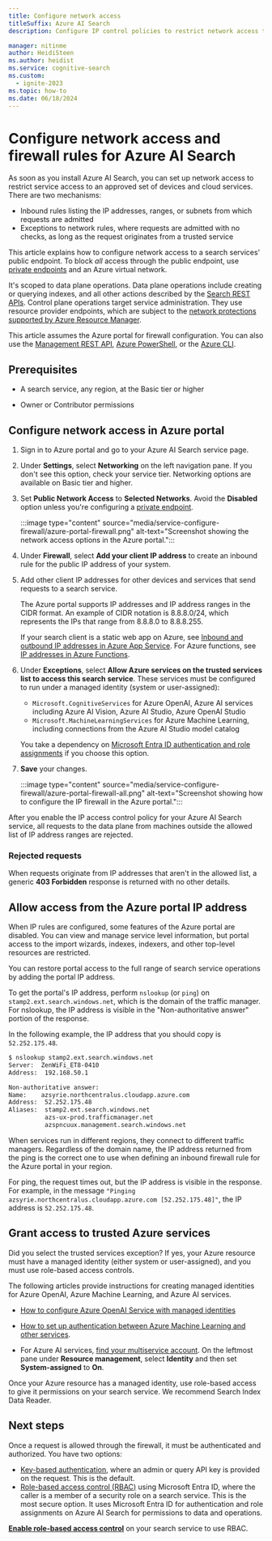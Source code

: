 ```yaml
---
title: Configure network access
titleSuffix: Azure AI Search
description: Configure IP control policies to restrict network access to your Azure AI Search service to specific IP addresses.

manager: nitinme
author: HeidiSteen
ms.author: heidist
ms.service: cognitive-search
ms.custom:
  - ignite-2023
ms.topic: how-to
ms.date: 06/18/2024
---
```


# Configure network access and firewall rules for Azure AI Search

As soon as you install Azure AI Search, you can set up network access to restrict service access to an approved set of devices and cloud services. There are two mechanisms:

+ Inbound rules listing the IP addresses, ranges, or subnets from which requests are admitted
+ Exceptions to network rules, where requests are admitted with no checks, as long as the request originates from a trusted service

This article explains how to configure network access to a search services' public endpoint. To block *all* access through the public endpoint, use [private endpoints](service-create-private-endpoint.md) and an Azure virtual network.

It's scoped to data plane operations. Data plane operations include creating or querying indexes, and all other actions described by the [Search REST APIs](/rest/api/searchservice/). Control plane operations target service administration. They use resource provider endpoints, which are subject to the [network protections supported by Azure Resource Manager](/security/benchmark/azure/baselines/azure-resource-manager-security-baseline).

This article assumes the Azure portal for firewall configuration. You can also use the [Management REST API](/rest/api/searchmanagement/), [Azure PowerShell](/powershell/module/az.search), or the [Azure CLI](/cli/azure/search).

<!-- Azure AI Search supports IP rules for inbound access through a firewall, similar to the IP rules found in an Azure virtual network security group. By applying IP rules, you can restrict service access to an approved set of devices and cloud services. An IP rule only allows the request through. Access to data and operations will still require the caller to present a valid authorization token. -->

<!--  Your firewall configuration also enables trusted Azure platform services to access the storage account.

Turning on firewall rules for your storage account blocks incoming requests for data by default, unless the requests originate from a service that operates within an Azure virtual network or from allowed public IP addresses. Requests that are blocked include those from other Azure services, from the Azure portal, and from logging and metrics services. -->

<!-- ## Limitations of firewall rules

The Import data and Import and vectorize data wizards in the Azure portal require public endpoint connections. -->

## Prerequisites

+ A search service, any region, at the Basic tier or higher

+ Owner or Contributor permissions

<a id="configure-ip-policy"></a> 

## Configure network access in Azure portal

1. Sign in to Azure portal and go to your Azure AI Search service page.

1. Under **Settings**, select **Networking** on the left navigation pane. If you don't see this option, check your service tier. Networking options are available on Basic tier and higher.

1. Set **Public Network Access** to **Selected Networks**. Avoid the **Disabled** option unless you're configuring a [private endpoint](service-create-private-endpoint.md).

   :::image type="content" source="media/service-configure-firewall/azure-portal-firewall.png" alt-text="Screenshot showing the network access options in the Azure portal.":::

1. Under **Firewall**, select **Add your client IP address** to create an inbound rule for the public IP address of your system.

1. Add other client IP addresses for other devices and services that send requests to a search service.

   The Azure portal supports IP addresses and IP address ranges in the CIDR format. An example of CIDR notation is 8.8.8.0/24, which represents the IPs that range from 8.8.8.0 to 8.8.8.255.

   If your search client is a static web app on Azure, see [Inbound and outbound IP addresses in Azure App Service](/azure/app-service/overview-inbound-outbound-ips#find-outbound-ips). For Azure functions, see [IP addresses in Azure Functions](/azure/azure-functions/ip-addresses).

1. Under **Exceptions**, select **Allow Azure services on the trusted services list to access this search service**. These services must be configured to run under a managed identity (system or user-assigned):

   + `Microsoft.CognitiveServices` for Azure OpenAI, Azure AI services including Azure AI Vision, Azure AI Studio, Azure OpenAI Studio
   + `Microsoft.MachineLearningServices` for Azure Machine Learning, including connections from the Azure AI Studio model catalog

   You take a dependency on [Microsoft Entra ID authentication and role assignments](#grant-access-to-trusted-azure-services) if you choose this option.

1. **Save** your changes.

   :::image type="content" source="media/service-configure-firewall/azure-portal-firewall-all.png" alt-text="Screenshot showing how to configure the IP firewall in the Azure portal.":::

After you enable the IP access control policy for your Azure AI Search service, all requests to the data plane from machines outside the allowed list of IP address ranges are rejected.

### Rejected requests

When requests originate from IP addresses that aren't in the allowed list, a generic **403 Forbidden** response is returned with no other details.

<a id="allow-access-from-your-client-and-portal-ip"></a>

## Allow access from the Azure portal IP address

When IP rules are configured, some features of the Azure portal are disabled. You can view and manage service level information, but portal access to the import wizards, indexes, indexers, and other top-level resources are restricted. 

You can restore portal access to the full range of search service operations by adding the portal IP address.

To get the portal's IP address, perform `nslookup` (or `ping`) on `stamp2.ext.search.windows.net`, which is the domain of the traffic manager. For nslookup, the IP address is visible in the "Non-authoritative answer" portion of the response.

In the following example, the IP address that you should copy is `52.252.175.48`.

```bash
$ nslookup stamp2.ext.search.windows.net
Server:  ZenWiFi_ET8-0410
Address:  192.168.50.1

Non-authoritative answer:
Name:    azsyrie.northcentralus.cloudapp.azure.com
Address:  52.252.175.48
Aliases:  stamp2.ext.search.windows.net
          azs-ux-prod.trafficmanager.net
          azspncuux.management.search.windows.net
```

When services run in different regions, they connect to different traffic managers. Regardless of the domain name, the IP address returned from the ping is the correct one to use when defining an inbound firewall rule for the Azure portal in your region.

For ping, the request times out, but the IP address is visible in the response. For example, in the message `"Pinging azsyrie.northcentralus.cloudapp.azure.com [52.252.175.48]"`, the IP address is `52.252.175.48`.

## Grant access to trusted Azure services

Did you select the trusted services exception? If yes, your Azure resource must have a managed identity (either system or user-assigned), and you must use role-based access controls. 

The following articles provide instructions for creating managed identities for Azure OpenAI, Azure Machine Learning, and Azure AI services. 

+ [How to configure Azure OpenAI Service with managed identities](/azure/ai-services/openai/how-to/managed-identity)

+ [How to set up authentication between Azure Machine Learning and other services](/azure/machine-learning/how-to-identity-based-service-authentication).

+ For Azure AI services, [find your multiservice account](https://portal.azure.com/#blade/HubsExtension/BrowseResourceBlade/resourceType/Microsoft.CognitiveServices%2Faccounts/). On the leftmost pane under **Resource management**, select **Identity** and then set **System-assigned** to **On**.

Once your Azure resource has a managed identity, use role-based access to give it permissions on your search service. We recommend Search Index Data Reader.

## Next steps

Once a request is allowed through the firewall, it must be authenticated and authorized. You have two options:

+ [Key-based authentication](search-security-api-keys.md), where an admin or query API key is provided on the request. This is the default.
+ [Role-based access control (RBAC)](search-security-rbac.md) using Microsoft Entra ID, where the caller is a member of a security role on a search service. This is the most secure option. It uses Microsoft Entra ID for authentication and role assignments on Azure AI Search for permissions to data and operations.

[**Enable role-based access control**](search-security-enable-roles.md) on your search service to use RBAC.
